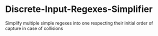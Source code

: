 # Discrete-Input-Regexes-Simplifier
Simplify multiple simple regexes into one respecting their initial order of capture in case of collisions

